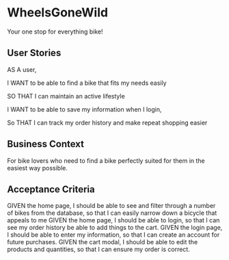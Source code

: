 # WheelsGoneWild
Your one stop for everything bike!

## User Stories

AS A user,

I WANT to be able to find a bike that fits my needs easily

SO THAT I can maintain an active lifestyle

I WANT to be able to save my information when I login,

So THAT I can track my order history and make repeat shopping easier

## Business Context

For bike lovers who need to find a bike perfectly suited for them in the easiest way possible. 

## Acceptance Criteria

GIVEN the home page, I should be able to see and filter through a number of bikes from the database, so that I can easily narrow down a bicycle that appeals to me
GIVEN the home page, I should be able to login, so that I can see my order history be able to add things to the cart.
GIVEN the login page, I should be able to enter my information, so that I can create an account for future purchases.
GIVEN the cart modal, I should be able to edit the products and quantities, so that I can ensure my order is correct.

